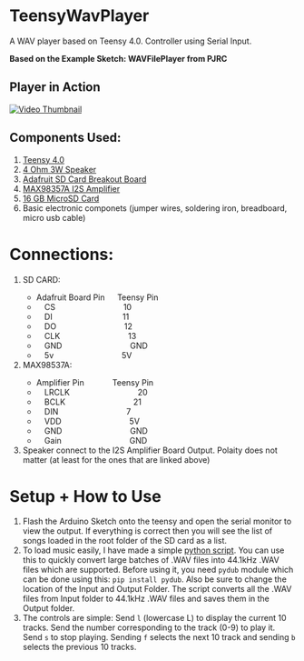 # TeensyWavPlayer
A WAV player based on Teensy 4.0. Controller using Serial Input.<p>
**Based on the Example Sketch: WAVFilePlayer from PJRC**

## Player in Action
[![Video Thumbnail](https://i.imgur.com/etWtLjw.jpeg)](https://youtu.be/73Po7TvNCfo)

## Components Used:
1. [Teensy 4.0](https://www.pjrc.com/store/teensy40.html)
2. [4 Ohm 3W Speaker](https://a.co/d/9ChifTU)
3. [Adafruit SD Card Breakout Board](https://a.co/d/350EmVX)
4. [MAX98357A I2S Amplifier](https://a.co/d/iPsQDQp)
5. [16 GB MicroSD Card](https://a.co/d/iPsQDQp)
6. Basic electronic componets (jumper wires, soldering iron, breadboard, micro usb cable)

# Connections:
<ol>
<li> SD CARD:</li>
  <ul>
  <li>Adafruit Board Pin &emsp; Teensy Pin</li>
  <li> &emsp;CS &emsp;&emsp;&emsp;&emsp;&emsp;&emsp;&emsp;&emsp; 10</li>
  <li> &emsp;DI &emsp;&emsp;&emsp;&emsp;&emsp;&emsp;&emsp;&emsp;&nbsp; 11</li>
  <li> &emsp;DO &emsp;&emsp;&emsp;&emsp;&emsp;&emsp;&emsp;&emsp; 12</li>
  <li> &emsp;CLK &emsp;&emsp;&emsp;&emsp;&emsp;&emsp;&emsp;&emsp; 13</li>
  <li> &emsp;GND &emsp;&emsp;&emsp;&emsp;&emsp;&emsp;&emsp;&emsp; GND</li>
  <li> &emsp;5v &emsp;&emsp;&emsp;&emsp;&emsp;&emsp;&emsp;&emsp; 5V</li>
  </ul>
 <li> MAX98537A:</li>
  <ul>
  <li>Amplifier Pin &emsp;&emsp;&emsp; Teensy Pin</li>
  <li> &emsp;LRCLK &emsp;&emsp;&emsp;&emsp;&emsp;&emsp;&emsp;&emsp; 20</li>
  <li> &emsp;BCLK &emsp;&emsp;&emsp;&emsp;&emsp;&emsp;&emsp;&emsp; 21</li>
  <li> &emsp;DIN &emsp;&emsp;&emsp;&emsp;&emsp;&emsp;&emsp;&emsp; 7</li>
  <li> &emsp;VDD &emsp;&emsp;&emsp;&emsp;&emsp;&emsp;&emsp;&emsp; 5V</li>
  <li> &emsp;GND &emsp;&emsp;&emsp;&emsp;&emsp;&emsp;&emsp;&emsp; GND</li>
  <li> &emsp;Gain &emsp;&emsp;&emsp;&emsp;&emsp;&emsp;&emsp;&emsp; GND</li>
  </ul>
 <li>Speaker connect to the I2S Amplifier Board Output. Polaity does not matter (at least for the ones that are linked above)</li>
</ol>

# Setup + How to Use

1. Flash the Arduino Sketch onto the teensy and open the serial monitor to view the output. If everything is correct then you will see the list of songs loaded in the root folder of the SD card as a list.
2. To load music easily, I have made a simple [python script](https://github.com/Nischay2312/TeensyWavPlayer/blob/main/ConvertWav.py). You can use this to quickly convert large batches of .WAV files into 44.1kHz .WAV files which are supported. Before using it, you need `pydub` module which can be done using this: `pip install pydub`. Also be sure to change the location of the Input and Output Folder. The script converts all the .WAV files from Input folder to 44.1kHz .WAV files and saves them in the Output folder.
3. The controls are simple: Send `l` (lowercase L) to display the current 10 tracks. Send the number corresponding to the track (0-9) to play it. Send `s` to stop playing. Sending `f` selects the next 10 track and sending `b` selects the previous 10 tracks. 
